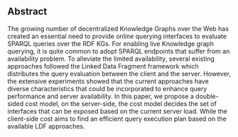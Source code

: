 ## Abstract
The growing number of decentralized Knowledge Graphs over the Web has created an essential need to provide online querying interfaces to evaluate SPARQL queries over the RDF KGs. For enabling live Knowledge graph querying, it is quite common to adopt SPARQL endpoints that suffer from an availability problem. To alleviate the limited availability, several existing approaches followed the Linked Data Fragment framework which distributes the query evaluation between the client and the server. However, the extensive experiments showed that the current approaches have diverse characteristics that could be incorporated to enhance query performance and server availability. In this paper, we propose a double-sided cost model, on the server-side, the cost model decides the set of interfaces that can be exposed based on the current server load. While the client-side cost aims to find an efficient query execution plan based on the available LDF approaches. 
